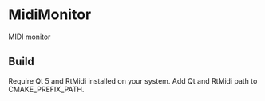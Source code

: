 # MidiMonitor
MIDI monitor

## Build
Require Qt 5 and RtMidi installed on your system.
Add Qt and RtMidi path to CMAKE_PREFIX_PATH.
